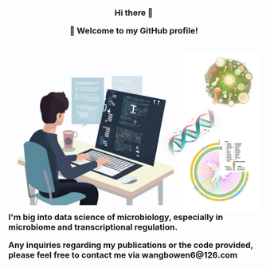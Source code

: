 

<!--
**Bowenw6/Bowenw6** is a ✨ _special_ ✨ repository because its `README.md` (this file) appears on your GitHub profile.

Here are some ideas to get you started:

- 🔭 I’m currently working on ...
- 🌱 I’m currently learning ...
- 👯 I’m looking to collaborate on ...
- 🤔 I’m looking for help with ...
- 💬 Ask me about ...
- 📫 How to reach me: ...
- 😄 Pronouns: ...
- ⚡ Fun fact: ...
-->



<h3 align="center">
 Hi there 👋


</p>

🎉 **Welcome to my GitHub profile!**
</h3>


<br/>


<img align="right" alt="jpg" src="Github_main.jpg?raw=true" width="500" height="320" />

<h3 align="left">
I'm big into data science of microbiology, especially in microbiome and transcriptional regulation.
</p>
Any inquiries regarding my publications or the code provided, please feel free to contact me via wangbowen6@126.com
</h3>



